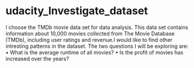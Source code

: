 # udacity_Investigate_dataset
I choose the TMDb movie data set for data analysis. This data set contains information about 10,000 movies collected from The Movie Database (TMDb), including user ratings and revenue.I would like to find other intresting patterns in the dataset.  The two questions I will be exploring are:  • What is the average runtime of all movies?  • Is the profit of movies has increased over the years?
